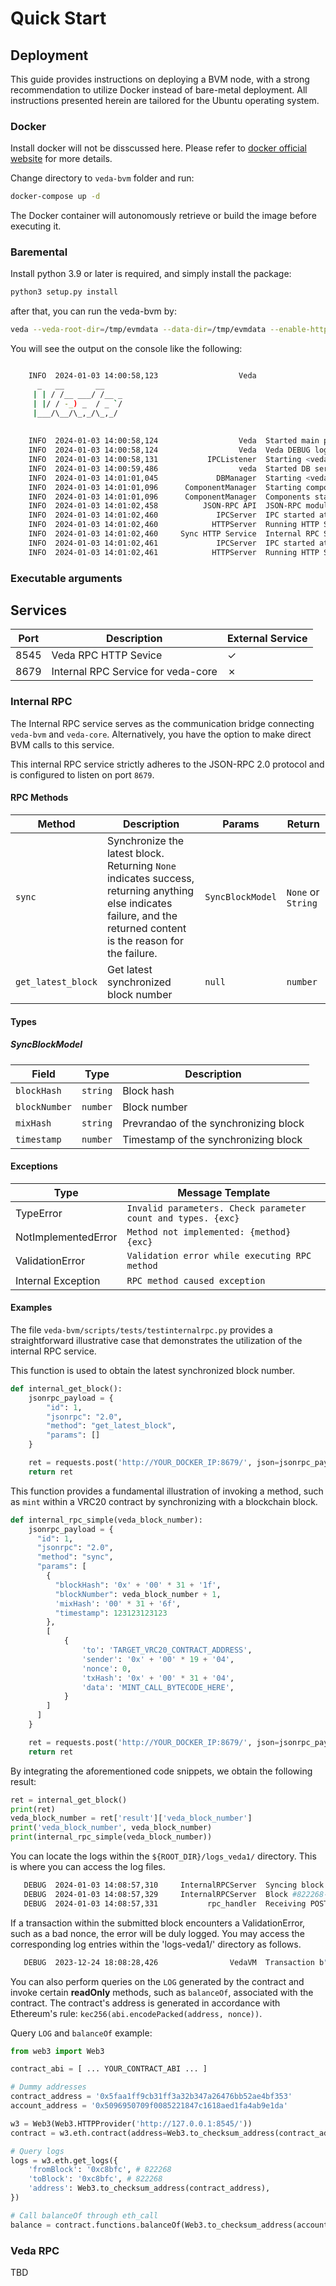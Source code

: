 # Quick Start

## Deployment

This guide provides instructions on deploying a BVM node, with a strong recommendation to utilize Docker instead of bare-metal deployment. All instructions presented herein are tailored for the Ubuntu operating system.

### Docker

Install docker will not be disscussed here. Please refer to [docker official website](https://docs.docker.com/engine/install/) for more details.

Change directory to `veda-bvm` folder and run:

```bash
docker-compose up -d
```

The Docker container will autonomously retrieve or build the image before executing it.

### Baremental
Install python 3.9 or later is required, and simply install the package:

```bash
python3 setup.py install
```

after that, you can run the veda-bvm by:

```bash
veda --veda-root-dir=/tmp/evmdata --data-dir=/tmp/evmdata --enable-http-apis=eth,veda
```

You will see the output on the console like the following:

```bash

    INFO  2024-01-03 14:00:58,123                  Veda  
      _   __       __    
     | | / /__ ___/ /__ _
     | |/ / -_) _  / _ `/
     |___/\__/\_,_/\_,_/ 
                         
    
    INFO  2024-01-03 14:00:58,124                  Veda  Started main process (pid=51382)
    INFO  2024-01-03 14:00:58,124                  Veda  Veda DEBUG log file is created at /private/tmp/evmdata/logs-veda1/veda.log
    INFO  2024-01-03 14:00:58,131           IPCListener  Starting <veda._utils.logging.IPCListener object at 0x111c2c0a0> server over IPC socket: /private/tmp/evmdata/ipcs-veda1/logging.ipc
    INFO  2024-01-03 14:00:59,486                  veda  Started DB server process (pid=51384)
    INFO  2024-01-03 14:01:01,045             DBManager  Starting <veda.db.manager.DBManager object at 0x10bcb9e20> server over IPC socket: /private/tmp/evmdata/ipcs-veda1/db.ipc
    INFO  2024-01-03 14:01:01,096      ComponentManager  Starting components: Sync HTTP Service/JSON-RPC API
    INFO  2024-01-03 14:01:01,096      ComponentManager  Components started
    INFO  2024-01-03 14:01:02,458          JSON-RPC API  JSON-RPC modules exposed via HTTP: ('eth', 'veda')
    INFO  2024-01-03 14:01:02,460             IPCServer  IPC started at: /private/tmp/evmdata/ipcs-veda1/jsonrpc.ipc
    INFO  2024-01-03 14:01:02,460            HTTPServer  Running HTTP Server(JSONRPC) 0.0.0.0:8545
    INFO  2024-01-03 14:01:02,460     Sync HTTP Service  Internal RPC Server exposed via HTTP: 127.0.0.1:8679
    INFO  2024-01-03 14:01:02,461             IPCServer  IPC started at: /private/tmp/evmdata/ipcs-veda1/internal.ipc
    INFO  2024-01-03 14:01:02,461            HTTPServer  Running HTTP Server(Syncer) 127.0.0.1:8679
```

### Executable arguments

## Services

| Port | Description                        | External Service |
|------|------------------------------------|------------------|
| 8545 | Veda RPC HTTP Sevice               | ✓                |
| 8679 | Internal RPC Service for veda-core | ✗                |

### Internal RPC
The Internal RPC service serves as the communication bridge connecting `veda-bvm` and `veda-core`. Alternatively, you have the option to make direct BVM calls to this service.

This internal RPC service strictly adheres to the JSON-RPC 2.0 protocol and is configured to listen on port `8679`.

#### RPC Methods
| Method | Description                    | Params                   | Return      |
|--------|--------------------------------|--------------------------|-------------|
| `sync`  | Synchronize the latest block. Returning `None` indicates success, returning anything else indicates failure, and the returned content is the reason for the failure.   | `SyncBlockModel`                   | `None` or `String` |
| `get_latest_block` | Get latest synchronized block number  | `null`                   | `number` |

#### Types

##### SyncBlockModel
| Field | Type   | Description                    |
|-------|--------|--------------------------------|
| `blockHash` | `string` | Block hash                     |
| `blockNumber` | `number` | Block number                    |
| `mixHash` | `string` | Prevrandao of the synchronizing block                        |
| `timestamp` | `number` | Timestamp of the synchronizing block                        |


#### Exceptions

| Type | Message Template |
|------|------------------|
| TypeError | `Invalid parameters. Check parameter count and types. {exc}`|
| NotImplementedError | `Method not implemented: {method} {exc}` |
| ValidationError | `Validation error while executing RPC method` |
| Internal Exception | `RPC method caused exception` |

#### Examples

The file `veda-bvm/scripts/tests/testinternalrpc.py` provides a straightforward illustrative case that demonstrates the utilization of the internal RPC service.

This function is used to obtain the latest synchronized block number.

```python
def internal_get_block():
    jsonrpc_payload = {
        "id": 1,
        "jsonrpc": "2.0",
        "method": "get_latest_block",
        "params": []
    }

    ret = requests.post('http://YOUR_DOCKER_IP:8679/', json=jsonrpc_payload).json()
    return ret
```

This function provides a fundamental illustration of invoking a method, such as `mint` within a VRC20 contract by synchronizing with a blockchain block.

```python
def internal_rpc_simple(veda_block_number):
    jsonrpc_payload = {
      "id": 1,
      "jsonrpc": "2.0",
      "method": "sync",
      "params": [
        {
          "blockHash": '0x' + '00' * 31 + '1f',
          "blockNumber": veda_block_number + 1,
          'mixHash': '00' * 31 + '6f', 
          "timestamp": 123123123123
        },
        [
            {
                'to': 'TARGET_VRC20_CONTRACT_ADDRESS', 
                'sender': '0x' + '00' * 19 + '04',
                'nonce': 0,
                'txHash': '0x' + '00' * 31 + '04',
                'data': 'MINT_CALL_BYTECODE_HERE',
            }
        ]
      ]
    }

    ret = requests.post('http://YOUR_DOCKER_IP:8679/', json=jsonrpc_payload).json()
    return ret
```

By integrating the aforementioned code snippets, we obtain the following result:

```python
ret = internal_get_block()
print(ret)
veda_block_number = ret['result']['veda_block_number']
print('veda_block_number', veda_block_number)
print(internal_rpc_simple(veda_block_number))
```

You can locate the logs within the `${ROOT_DIR}/logs_veda1/` directory. This is where you can access the log files.

```bash
   DEBUG  2024-01-03 14:08:57,310     InternalRPCServer  Syncing block 822268
   DEBUG  2024-01-03 14:08:57,329     InternalRPCServer  Block #822268-0x0000..001f contains 1 transactions, 1 succeeded, veda blockHash: 0x000000000000000000000000000000000000000000000000000000000000001f
   DEBUG  2024-01-03 14:08:57,331           rpc_handler  Receiving POST request: /
```

If a transaction within the submitted block encounters a ValidationError, such as a bad nonce, the error will be duly logged. You may access the corresponding log entries within the 'logs-veda1/' directory as follows.

```bash
   DEBUG  2023-12-24 18:08:28,426                VedaVM  Transaction b"XXXXX" raise an validation error, reason: Invalid transaction nonce: Expected 1, but got 0
```

You can also perform queries on the `LOG` generated by the contract and invoke certain **readOnly** methods, such as `balanceOf`, associated with the contract. The contract's address is generated in accordance with Ethereum's rule: `kec256(abi.encodePacked(address, nonce))`.

Query `LOG` and `balanceOf` example:
```python
from web3 import Web3

contract_abi = [ ... YOUR_CONTRACT_ABI ... ]

# Dummy addresses
contract_address = '0x5faa1ff9cb31ff3a32b347a26476bb52ae4bf353'
account_address = '0x5096950709f0085221847c1618aed1fa4ab9e1da'

w3 = Web3(Web3.HTTPProvider('http://127.0.0.1:8545/'))
contract = w3.eth.contract(address=Web3.to_checksum_address(contract_address), abi=contract_abi)

# Query logs
logs = w3.eth.get_logs({
    'fromBlock': '0xc8bfc', # 822268
    'toBlock': '0xc8bfc', # 822268
    'address': Web3.to_checksum_address(contract_address),
})

# Call balanceOf through eth_call
balance = contract.functions.balanceOf(Web3.to_checksum_address(account_address)).call()
```



### Veda RPC
TBD
